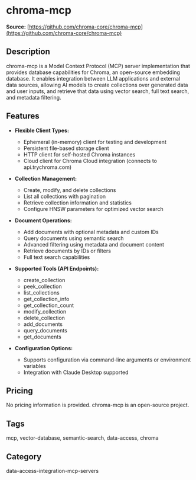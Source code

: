 # chroma-mcp

**Source:** [https://github.com/chroma-core/chroma-mcp](https://github.com/chroma-core/chroma-mcp)

## Description
chroma-mcp is a Model Context Protocol (MCP) server implementation that provides database capabilities for Chroma, an open-source embedding database. It enables integration between LLM applications and external data sources, allowing AI models to create collections over generated data and user inputs, and retrieve that data using vector search, full text search, and metadata filtering.

## Features
- **Flexible Client Types:**
  - Ephemeral (in-memory) client for testing and development
  - Persistent file-based storage client
  - HTTP client for self-hosted Chroma instances
  - Cloud client for Chroma Cloud integration (connects to api.trychroma.com)

- **Collection Management:**
  - Create, modify, and delete collections
  - List all collections with pagination
  - Retrieve collection information and statistics
  - Configure HNSW parameters for optimized vector search

- **Document Operations:**
  - Add documents with optional metadata and custom IDs
  - Query documents using semantic search
  - Advanced filtering using metadata and document content
  - Retrieve documents by IDs or filters
  - Full text search capabilities

- **Supported Tools (API Endpoints):**
  - create_collection
  - peek_collection
  - list_collections
  - get_collection_info
  - get_collection_count
  - modify_collection
  - delete_collection
  - add_documents
  - query_documents
  - get_documents

- **Configuration Options:**
  - Supports configuration via command-line arguments or environment variables
  - Integration with Claude Desktop supported

## Pricing
No pricing information is provided. chroma-mcp is an open-source project.

## Tags
mcp, vector-database, semantic-search, data-access, chroma

## Category
data-access-integration-mcp-servers